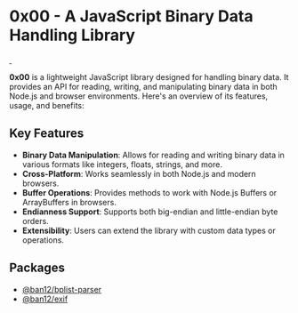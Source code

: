 # 0x00 - A JavaScript Binary Data Handling Library

<a aria-label="License" href="https://github.com/vercel/style-guide/blob/canary/LICENSE.md">
  <img alt="" src="https://img.shields.io/npm/l/@ban12/bplist-parser.svg?style=flat-square&labelColor=000000">
</a>
<a aria-label="CI status" href="https://github.com/ban12-project/0x00/actions/workflows/ci.yml?query=event%3Apush+branch%3Amain">
  <img alt="" src="https://img.shields.io/github/actions/workflow/status/ban12-project/0x00/ci.yml?event=push&branch=main&style=flat-square&labelColor=000000">
</a>

**0x00** is a lightweight JavaScript library designed for handling binary data. It provides an API for reading, writing, and manipulating binary data in both Node.js and browser environments. Here's an overview of its features, usage, and benefits:

## Key Features

- **Binary Data Manipulation**: Allows for reading and writing binary data in various formats like integers, floats, strings, and more.
- **Cross-Platform**: Works seamlessly in both Node.js and modern browsers.
- **Buffer Operations**: Provides methods to work with Node.js Buffers or ArrayBuffers in browsers.
- **Endianness Support**: Supports both big-endian and little-endian byte orders.
- **Extensibility**: Users can extend the library with custom data types or operations.

## Packages

- [@ban12/bplist-parser](packages/bplist-parser)
- [@ban12/exif](packages/exif)
